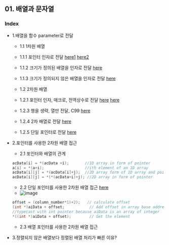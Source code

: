 ## 01. 배열과 문자열
### Index
* 1.배열을 함수 parameter로 전달 
  * 1.1 1차원 배열
  * 1.1.1 포인터 인자로 전달  [here1](https://github.com/csbyun-data/C-Programming/blob/main/chap02/Arrays_and_Strings_in_C/Transfer_one_dimension_pointer1.c) 
[here2](https://github.com/csbyun-data/C-Programming/blob/main/chap02/Arrays_and_Strings_in_C/Transfer_one_dimension_pointer2.c)
   * 1.1.2 크기가 정의된 배열을 인자로 전달 [here](https://github.com/csbyun-data/C-Programming/blob/main/chap02/Arrays_and_Strings_in_C/Transfer_one_dimension1.c)
   * 1.1.3 크기가 정의되지 않은 배열을 인자로 전달 [here](https://github.com/csbyun-data/C-Programming/blob/main/chap02/Arrays_and_Strings_in_C/Transfer_one_dimension2.c)

  * 1.2 2차원 배열
   * 1.2.1 포인터 인자, 매크로, 전역상수로 전달 [here](https://github.com/csbyun-data/C-Programming/blob/main/chap02/Arrays_and_Strings_in_C/Transfer_two_dimension_pointer1.c) [here](https://github.com/csbyun-data/C-Programming/blob/main/chap02/Arrays_and_Strings_in_C/Transfer_two_dimension_pointer2.c)
   * 1.2.3 행을 생략, 열만 전달, C99 [here](https://github.com/csbyun-data/C-Programming/blob/main/chap02/Arrays_and_Strings_in_C/Transfer_two_dimension1.c)
   * 1.2.4 2차 배열로 전달 [here](https://github.com/csbyun-data/C-Programming/blob/main/chap02/Arrays_and_Strings_in_C/Transfer_two_dimension2.c)
   * 1.2.5 단일 포인터로 전달 [here](https://github.com/csbyun-data/C-Programming/blob/main/chap02/Arrays_and_Strings_in_C/Transfer_two_dimension3.c)

* 2.포인터를 사용한 2차원 배열 접근
   * 2.1 포인터와 배열의 관계
  ```c
  acData[i] = *(acData +i);       //1D array in form of pointer
  a[i] = *(a+i);                  //ith element of an 1D array
  acData[i][j] = *(acData[i]+j);  //2D array form of 1D array and pointer
  acData[i][j] = *(*(acData+i)+j); //2D array in form of pointer
  ``` 
   * 2.2 단일 포인터를 사용한 2차원 배열 접근 [here](https://github.com/csbyun-data/C-Programming/blob/main/chap02/Arrays_and_Strings_in_C/two_dimension_using_pointers.c)
   * ![image](https://github.com/user-attachments/assets/0490cef6-23bc-49a6-94e2-6c16aa93a23b)
  ```c
  offset = (column_number*1)+2);   // calculate offset
  (int *)aiData + offset;           // Add offset in array base address
  //typecast with int pointer because aiData is an array of integer
  *((int *)aiData + offset);        // Get the element
  ``` 
   * 2.3 배열 포인터를 사용한 2차원 배열 접근
   
* 3.정렬되지 않은 배열보다 정렬된 배열 처리가 빠른 이유?
